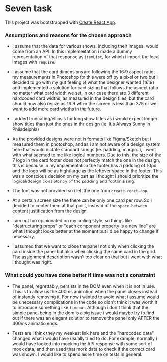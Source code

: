# Seven task

This project was bootstrapped with [Create React App](https://github.com/facebook/create-react-app).

### Assumptions and reasons for the chosen approach

* I assume that the data for various shows, including their images, would come from an API. In this implementation i made a dummy representation of that response as `itemList`, for which i import the local images with `require`.

* I assume that the card dimensions are following the 16:9 aspect ratio, my measurements in Photoshop for this were off by a pixel or two but i decided to go with my gut feeling of what the designer wanted (16:9) and implemented a solution for card sizing that follows the aspect ratio no matter what card width we set. In our case there are 3 different hardcoded card widths, as measured in the design files, but the card should now also resize as 16:9 when the screen is less than 375 or we want to add more card widths in the future.

* I added truncating/ellipsis for long show titles as i would expect longer show titles than just the ones in the design (ie. It's Always Sunny in Philadelphia)

* As the provided designs were not in formats like Figma/Sketch but i measured them in photoshop, and as i am not aware of a design system here that would dictate standard sizings (ie. padding, margin..), i went with what seemed to me like logical numbers. Due to this, the size of the 7 logo in the card footer does not perfectly match the one in the design, this is because in my implementation the footer has a padding of 10px and the logo will be as high/large as the leftover space in the footer. This was a conscious decision on my part as i thought i should prioritize the logical/design consistency of the padding and footer sizing.

* The font was not provided so i left the one from `create-react-app`.

* At a certain screen size the there can be only one card per row. So i decided to center them at that point, instead of the `space-between` content justification from the design.

* I am not too opinionated on my coding style, so things like "destructuring props" or "each component property is a new line" are what i thought looks better at the moment but i'd be happy to change if necessary.

* I assumed that we want to close the panel not only when clicking the card inside the panel but also when clicking the same card in the grid. The assignment description wasn't too clear on that but i went with what i thought was right.

### What could you have done better if time was not a constraint

* The panel, regrettably, persists in the DOM even when it is not in use. This is to allow us the 400ms animation when the panel closes instead of instantly removing it. For now i wanted to avoid what i assume would be unecessary complications in the code so didn't think it was worth it to introduce something like `timeout`.
Although i don't think that the simple panel being in the dom is a big issue i would maybe try to find out if there was an elegant solution to remove the panel only AFTER the 400ms animatio ends.

* Tests are i think they my weakest link here and the "hardcoded data" changed what i would have usually tried to do. For example, normally i would have looked into mocking the API response with some sort of mock data, and then used that mock data to check if the correct card was shown.
I would like to spend more time on tests in general.
